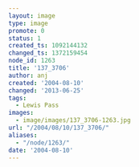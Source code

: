 ```yaml
---
layout: image
type: image
promote: 0
status: 1
created_ts: 1092144132
changed_ts: 1372159454
node_id: 1263
title: '137_3706'
author: anj
created: '2004-08-10'
changed: '2013-06-25'
tags:
  - Lewis Pass
images:
  - image/images/137_3706-1263.jpg
url: "/2004/08/10/137_3706/"
aliases:
  - "/node/1263/"
date: '2004-08-10'
---
```


